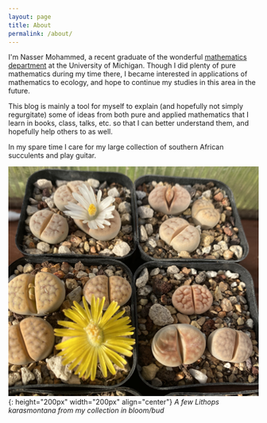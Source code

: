 ```yaml
---
layout: page
title: About
permalink: /about/
---
```


I'm Nasser Mohammed, a recent graduate of the wonderful [mathematics department](https://lsa.umich.edu/math) at the University of Michigan. Though I did plenty of pure mathematics during my time there, I became interested in applications of mathematics to ecology, and hope to continue my studies in this area in the future.

This blog is mainly a tool for myself to explain (and hopefully not simply regurgitate) some of ideas from both pure and applied mathematics that I learn in books, class, talks, etc. so that I can better understand them, and hopefully help others to as well.

In my spare time I care for my large collection of southern African succulents and play guitar.


![Lithops](/assets/lithops.jpeg){: height="200px" width="200px" align="center"}
*A few Lithops karasmontana from my collection in bloom/bud*
